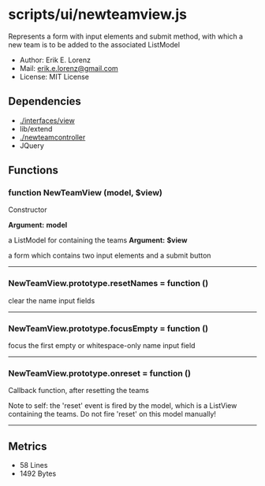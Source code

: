 # scripts/ui/newteamview.js


Represents a form with input elements and submit method, with which a new
team is to be added to the associated ListModel

* Author: Erik E. Lorenz 
* Mail: <erik.e.lorenz@gmail.com>
* License: MIT License


## Dependencies

* <a href="./interfaces/view.html">./interfaces/view</a>
* lib/extend
* <a href="./newteamcontroller.html">./newteamcontroller</a>
* JQuery


## Functions

###   function NewTeamView (model, $view)
Constructor

**Argument:** **model**

a ListModel for containing the teams
**Argument:** **$view**

a form which contains two input elements and a submit button

---


###   NewTeamView.prototype.resetNames = function ()
clear the name input fields

---


###   NewTeamView.prototype.focusEmpty = function ()
focus the first empty or whitespace-only name input field

---


###   NewTeamView.prototype.onreset = function ()
Callback function, after resetting the teams

Note to self: the 'reset' event is fired by the model, which is a ListView
containing the teams. Do not fire 'reset' on this model manually!

---

## Metrics

* 58 Lines
* 1492 Bytes

